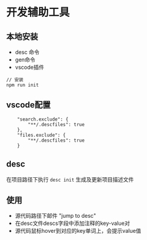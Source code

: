 # 开发辅助工具

## 本地安装

- desc 命令
- gen命令
- vscode插件

```
// 安装
npm run init
```

## vscode配置

```
    "search.exclude": {
        "**/.descfiles": true
    },
    "files.exclude": {
        "**/.descfiles": true
    }
```

## desc

在项目路径下执行 `desc init` 生成及更新项目描述文件

## 使用

- 源代码路径下邮件 "jump to desc"
- 在desc文件descs字段中添加注释的key-value对
- 源代码鼠标hover到对应的key单词上，会提示value值
